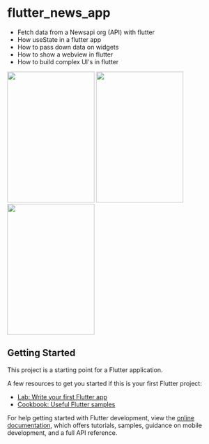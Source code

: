 # flutter_news_app

- Fetch data from a Newsapi org (API) with flutter
- How useState in a flutter app
- How to pass down data on widgets
- How to show a webview in flutter
- How to build complex UI's in flutter

<img src="https://user-images.githubusercontent.com/74084664/198826462-088b26d4-ffd9-4def-8a5e-11c850a478ab.jpeg" width=200px height=300px>

<img src="https://user-images.githubusercontent.com/74084664/198826464-94f65a72-9958-4abe-81ad-f3d255a27770.jpeg" width=200px height=300px>

<img src="https://user-images.githubusercontent.com/74084664/198826465-e75c91f7-0a15-454b-a480-776a3033e54f.jpeg" width=200px height=300px>




## Getting Started

This project is a starting point for a Flutter application.

A few resources to get you started if this is your first Flutter project:

- [Lab: Write your first Flutter app](https://docs.flutter.dev/get-started/codelab)
- [Cookbook: Useful Flutter samples](https://docs.flutter.dev/cookbook)

For help getting started with Flutter development, view the
[online documentation](https://docs.flutter.dev/), which offers tutorials,
samples, guidance on mobile development, and a full API reference.
